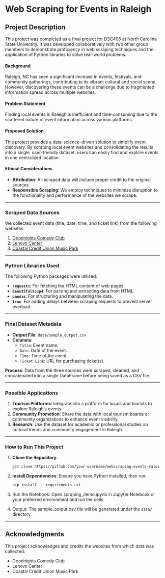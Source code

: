 # Web Scraping for Events in Raleigh

## Project Description

This project was completed as a final project for DSC405 at North Carolina State University. It was developed collaboratively with two other group members to demonstrate proficiency in web scraping techniques and the application of Python libraries to solve real-world problems.

#### **Background**
Raleigh, NC has seen a significant increase in events, festivals, and community gatherings, contributing to its vibrant cultural and social scene. However, discovering these events can be a challenge due to fragmented information spread across multiple websites.

#### **Problem Statement**
Finding local events in Raleigh is inefficient and time-consuming due to the scattered nature of event information across various platforms.

#### **Proposed Solution**
This project provides a data-science-driven solution to simplify event discovery. By scraping local event websites and consolidating the results into a single, user-friendly dataset, users can easily find and explore events in one centralized location.

#### **Ethical Considerations**
- **Attribution**: All scraped data will include proper credit to the original sources.
- **Responsible Scraping**: We employ techniques to minimize disruption to the functionality and performance of the websites we scrape.

---

### Scraped Data Sources
We collected event data (title, date, time, and ticket link) from the following websites:
1. [Goodnights Comedy Club](https://www.goodnightscomedy.com/)
2. [Lenovo Center](https://www.lenovocenter.com/events)
3. [Coastal Credit Union Music Park](https://www.coastalcreditunionmusicpark.com/shows)

---

### Python Libraries Used
The following Python packages were utilized:
- **`requests`**: For fetching the HTML content of web pages.
- **`BeautifulSoup4`**: For parsing and extracting data from HTML.
- **`pandas`**: For structuring and manipulating the data.
- **`time`**: For adding delays between scraping requests to prevent server overload.

---

### Final Dataset Metadata
- **Output File**: `data/sample_output.csv`
- **Columns**:
  - `Title`: Event name.
  - `Date`: Date of the event.
  - `Time`: Time of the event.
  - `Ticket Link`: URL for purchasing ticket(s).

**Process**: Data from the three sources were scraped, cleaned, and concatenated into a single DataFrame before being saved as a CSV file.

---

### Possible Applications
1. **Tourism Platforms**: Integrate into a platform for locals and tourists to explore Raleigh’s events.
2. **Community Promotion**: Share the data with local tourism boards or community organizations to enhance event visibility.
3. **Research**: Use the dataset for academic or professional studies on cultural trends and community engagement in Raleigh.

---

### How to Run This Project
1. **Clone the Repository**:
   ```bash
   git clone https://github.com/your-username/webscraping-events-raleigh.git
2.	**Install Dependencies**:
Ensure you have Python installed, then run:
    ```bash
    pip install -r requirements.txt
3.	Run the Notebook:
Open scraping_demo.ipynb in Jupyter Notebook or your preferred environment and run the cells.

5.	Output:
The sample_output.csv file will be generated under the `data/` directory.

---
## Acknowledgments

This project acknowledges and credits the websites from which data was collected:
- Goodnights Comedy Club
- Lenovo Center
- Coastal Credit Union Music Park
